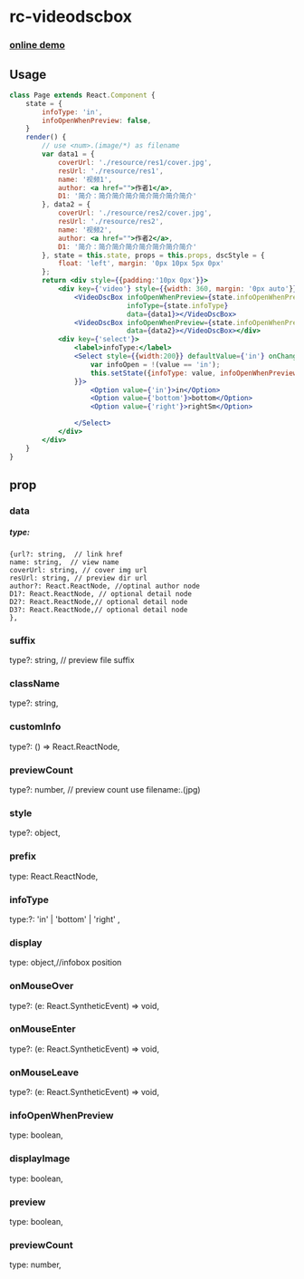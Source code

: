 rc-videodscbox
==========
### [online demo](https://ztx09401515.github.io/rc-nav/demo.html)
## Usage
```jsx harmony
class Page extends React.Component {
    state = {
        infoType: 'in',
        infoOpenWhenPreview: false,
    }
    render() {
        // use <num>.(image/*) as filename
        var data1 = {
            coverUrl: './resource/res1/cover.jpg',
            resUrl: './resource/res1',
            name: '视频1',
            author: <a href="">作者1</a>,
            D1: '简介：简介简介简介简介简介简介简介'
        }, data2 = {
            coverUrl: './resource/res2/cover.jpg',
            resUrl: './resource/res2',
            name: '视频2',
            author: <a href="">作者2</a>,
            D1: '简介：简介简介简介简介简介简介简介'
        }, state = this.state, props = this.props, dscStyle = {
            float: 'left', margin: '0px 10px 5px 0px'
        };
        return <div style={{padding:'10px 0px'}}>
            <div key={'video'} style={{width: 360, margin: '0px auto'}} className={'clearfix'}>
                <VideoDscBox infoOpenWhenPreview={state.infoOpenWhenPreview} style={dscStyle}
                             infoType={state.infoType}
                             data={data1}></VideoDscBox>
                <VideoDscBox infoOpenWhenPreview={state.infoOpenWhenPreview} style={dscStyle} infoType={state.infoType}
                             data={data2}></VideoDscBox></div>
            <div key={'select'}>
                <label>infoType:</label>
                <Select style={{width:200}} defaultValue={'in'} onChange={(value) => {
                    var infoOpen = !(value == 'in');
                    this.setState({infoType: value, infoOpenWhenPreview: infoOpen})
                }}>
                    <Option value={'in'}>in</Option>
                    <Option value={'bottom'}>bottom</Option>
                    <Option value={'right'}>rightSm</Option>

                </Select>
            </div>
        </div>
    }
}
```
## prop
### data
##### type:
    {url?: string,  // link href
    name: string,  // view name
    coverUrl: string, // cover img url
    resUrl: string, // preview dir url
    author?: React.ReactNode, //optinal author node
    D1?: React.ReactNode, // optional detail node
    D2?: React.ReactNode,// optional detail node
    D3?: React.ReactNode,// optional detail node
    },
### suffix
type?: string, // preview file suffix
### className
type?: string,
### customInfo
type?: () => React.ReactNode,
### previewCount
type?: number, // preview count use filename:<num>.(jpg)
### style
type?: object,
### prefix
type: React.ReactNode,
### infoType
type:?: 'in' | 'bottom' | 'right' ,
### display
type: object,//infobox position
### onMouseOver
type?: (e: React.SyntheticEvent) => void,
### onMouseEnter
type?: (e: React.SyntheticEvent) => void,
### onMouseLeave
type?: (e: React.SyntheticEvent) => void,
### infoOpenWhenPreview
type: boolean,
### displayImage
type: boolean,
### preview
type: boolean,
### previewCount
type: number,